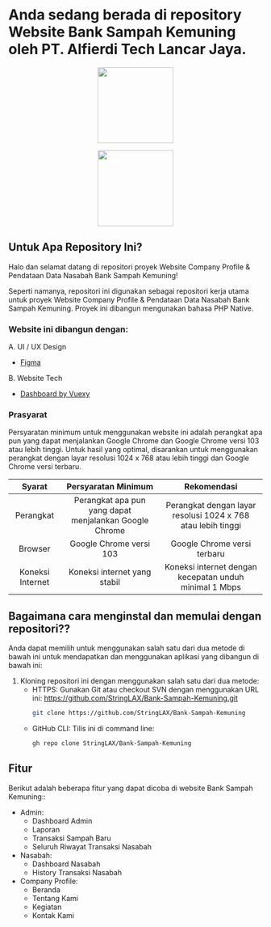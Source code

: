 # Anda sedang berada di repository Website Bank Sampah Kemuning oleh PT. Alfierdi Tech Lancar Jaya.

<p align="center"> <img src="https://media.discordapp.net/attachments/748033357635387422/1166401500721971280/image_2023-10-24_224253916-removebg-preview.png" width="150" height="150" /> </p>
<p align="center"> <img src="https://media.discordapp.net/attachments/914832792809013268/1166246567821455481/Logo_P3L_Recovered.png" width="150" height="150" /> </p>
<div align="center">
</div>

## Untuk Apa Repository Ini?
Halo dan selamat datang di repositori proyek Website Company Profile & Pendataan Data Nasabah Bank Sampah Kemuning!

Seperti namanya, repositori ini digunakan sebagai repositori kerja utama untuk proyek Website Company Profile & Pendataan Data Nasabah Bank Sampah Kemuning. Proyek ini dibangun mengunakan bahasa PHP Native.

### Website ini dibangun dengan: 

A. UI / UX Design
* [Figma](https://www.figma.com/file/MjpKD0d7uQZ9OAGi1mPyIu/P3L?type=design&node-id=0%3A1&mode=design&t=T75KdUCtOHnsE86h-1)

B. Website Tech
* [Dashboard by Vuexy](https://github.com/square/retrofit)

### Prasyarat
Persyaratan minimum untuk menggunakan website ini adalah perangkat apa pun yang dapat menjalankan Google Chrome dan Google Chrome versi 103 atau lebih tinggi. Untuk hasil yang optimal, disarankan untuk menggunakan perangkat dengan layar resolusi 1024 x 768 atau lebih tinggi dan Google Chrome versi terbaru.

| Syarat | Persyaratan Minimum | Rekomendasi
| :---: | :---: | :---: |
| Perangkat | Perangkat apa pun yang dapat menjalankan Google Chrome | Perangkat dengan layar resolusi 1024 x 768 atau lebih tinggi |
| Browser | Google Chrome versi 103 | Google Chrome versi terbaru |
| Koneksi Internet | Koneksi internet yang stabil | Koneksi internet dengan kecepatan unduh minimal 1 Mbps |

## Bagaimana cara menginstal dan memulai dengan repositori??
Anda dapat memilih untuk menggunakan salah satu dari dua metode di bawah ini untuk mendapatkan dan menggunakan aplikasi yang dibangun di bawah ini:

1. Kloning repositori ini dengan menggunakan salah satu dari dua metode:
	- HTTPS: Gunakan Git atau checkout SVN dengan menggunakan URL ini: https://github.com/StringLAX/Bank-Sampah-Kemuning.git
	   ```sh
	   git clone https://github.com/StringLAX/Bank-Sampah-Kemuning
	   ```
	- GitHub CLI: Tilis ini di command line: 
	   ```sh
	   gh repo clone StringLAX/Bank-Sampah-Kemuning
	   ```

## Fitur

Berikut adalah beberapa fitur yang dapat dicoba di website Bank Sampah Kemuning::

* Admin:
  - Dashboard Admin
  - Laporan
  - Transaksi Sampah Baru
  - Seluruh Riwayat Transaksi Nasabah
* Nasabah:
  - Dashboard Nasabah
  - History Transaksi Nasabah
* Company Profile:
  - Beranda
  - Tentang Kami
  - Kegiatan
  - Kontak Kami
